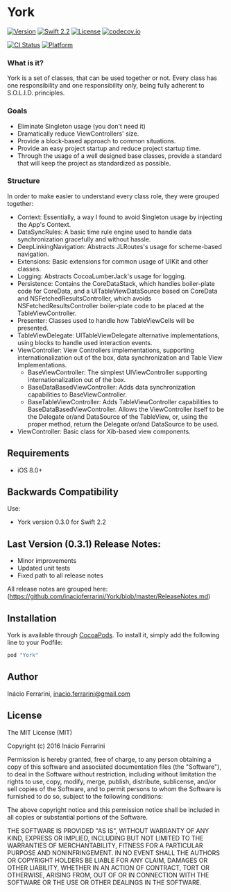 # York
[![Version](https://img.shields.io/cocoapods/v/York.svg?style=flat)](http://cocoapods.org/pods/York)
[![Swift 2.2](https://img.shields.io/badge/Swift-2.2-orange.svg?style=flat)](https://swift.org/)
[![License](https://img.shields.io/cocoapods/l/York.svg?style=flat)](http://cocoapods.org/pods/York)
[![codecov.io](https://codecov.io/github/inacioferrarini/York/coverage.svg?branch=master)](https://codecov.io/github/inacioferrarini/York)

[![CI Status](http://img.shields.io/travis/inacioferrarini/York.svg?style=flat)](https://travis-ci.org/inacioferrarini/York)
[![Platform](https://img.shields.io/cocoapods/p/York.svg?style=flat)](http://cocoapods.org/pods/York)


### What is it?

York is a set of classes, that can be used together or not.
Every class has one responsibility and one responsibility only, being fully adherent to S.O.L.I.D. principles.


### Goals

* Eliminate Singleton usage (you don't need it)
* Dramatically reduce ViewControllers' size.
* Provide a block-based approach to common situations.
* Provide an easy project startup and reduce project startup time.
* Through the usage of a well designed base classes, provide a standard that will keep the project as standardized as possible.


### Structure

In order to make easier to understand every class role, they were grouped together:
* Context: Essentially, a way I found to avoid Singleton usage by injecting the App's Context.
* DataSyncRules: A basic time rule engine used to handle data synchronization gracefully and without hassle.
* DeepLinkingNavigation: Abstracts JLRoutes's usage for scheme-based navigation.
* Extensions: Basic extensions for common usage of UIKit and other classes.
* Logging: Abstracts CocoaLumberJack's usage for logging.
* Persistence: Contains the CoreDataStack, which handles boiler-plate code for CoreData, and a UITableViewDataSource based on CoreData and NSFetchedResultsController, which avoids NSFetchedResultsController boiler-plate code to be placed at the TableViewController.  
* Presenter: Classes used to handle how TableViewCells will be presented.
* TableViewDelegate: UITableViewDelegate alternative implementations, using blocks to handle used interaction events.
* ViewController: View Controllers implementations, supporting internationalization out of the box, data synchronization and Table View Implementations.
  * BaseViewController: The simplest UIViewController supporting internationalization out of the box.
  * BaseDataBasedViewController: Adds data synchronization capabilities to BaseViewController.
  * BaseTableViewController: Adds TableViewController capabilities to BaseDataBasedViewController. Allows the ViewController itself to be the Delegate or/and DataSource of the TableView, or, using the proper method, return the Delegate or/and DataSource to be used.
* ViewController: Basic class for Xib-based view components.


## Requirements

* iOS 8.0+


## Backwards Compatibility

Use:
* York version 0.3.0 for Swift 2.2



## Last Version (0.3.1) Release Notes:

* Minor improvements
* Updated unit tests
* Fixed path to all release notes

All release notes are grouped here: (https://github.com/inacioferrarini/York/blob/master/ReleaseNotes.md)


## Installation

York is available through [CocoaPods](http://cocoapods.org). To install
it, simply add the following line to your Podfile:

```ruby
pod "York"
```


## Author

Inácio Ferrarini, inacio.ferrarini@gmail.com


## License

The MIT License (MIT)

Copyright (c) 2016 Inácio Ferrarini

Permission is hereby granted, free of charge, to any person obtaining a copy
of this software and associated documentation files (the "Software"), to deal
in the Software without restriction, including without limitation the rights
to use, copy, modify, merge, publish, distribute, sublicense, and/or sell
copies of the Software, and to permit persons to whom the Software is
furnished to do so, subject to the following conditions:

The above copyright notice and this permission notice shall be included in all
copies or substantial portions of the Software.

THE SOFTWARE IS PROVIDED "AS IS", WITHOUT WARRANTY OF ANY KIND, EXPRESS OR
IMPLIED, INCLUDING BUT NOT LIMITED TO THE WARRANTIES OF MERCHANTABILITY,
FITNESS FOR A PARTICULAR PURPOSE AND NONINFRINGEMENT. IN NO EVENT SHALL THE
AUTHORS OR COPYRIGHT HOLDERS BE LIABLE FOR ANY CLAIM, DAMAGES OR OTHER
LIABILITY, WHETHER IN AN ACTION OF CONTRACT, TORT OR OTHERWISE, ARISING FROM,
OUT OF OR IN CONNECTION WITH THE SOFTWARE OR THE USE OR OTHER DEALINGS IN THE
SOFTWARE.
